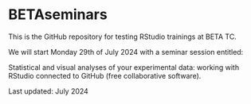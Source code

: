 # BETAseminars

This is the GitHub repository for testing RStudio trainings at BETA TC. 

We will start Monday 29th of July 2024 with a seminar session entitled:

Statistical and visual analyses of your experimental data: working with RStudio connected to GitHub (free collaborative software).

Last updated: July 2024
